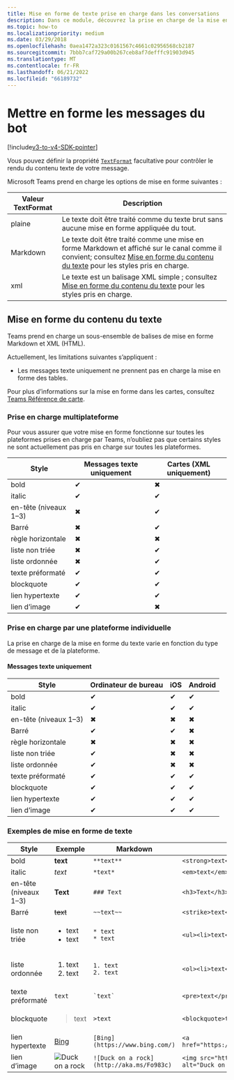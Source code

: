 ```yaml
---
title: Mise en forme de texte prise en charge dans les conversations
description: Dans ce module, découvrez la prise en charge de la mise en forme de texte dans les conversations de bot et la mise en forme du contenu texte dans Microsoft Teams
ms.topic: how-to
ms.localizationpriority: medium
ms.date: 03/29/2018
ms.openlocfilehash: 0aea1472a323c0161567c4661c02956568cb2187
ms.sourcegitcommit: 7bbb7caf729a00b267ceb8af7defffc91903d945
ms.translationtype: MT
ms.contentlocale: fr-FR
ms.lasthandoff: 06/21/2022
ms.locfileid: "66189732"
---
```

# <a name="formatting-bot-messages"></a>Mettre en forme les messages du bot

[!include[v3-to-v4-SDK-pointer](~/includes/v3-to-v4-pointer-bots.md)]

Vous pouvez définir la propriété [`TextFormat`](/bot-framework/dotnet/bot-builder-dotnet-create-messages#customizing-a-message) facultative pour contrôler le rendu du contenu texte de votre message.

Microsoft Teams prend en charge les options de mise en forme suivantes :

| Valeur TextFormat | Description |
| --- | --- |
| plaine | Le texte doit être traité comme du texte brut sans aucune mise en forme appliquée du tout. |
| Markdown | Le texte doit être traité comme une mise en forme Markdown et affiché sur le canal comme il convient; consultez [Mise en forme du contenu du texte](#formatting-text-content) pour les styles pris en charge. |
| xml | Le texte est un balisage XML simple ; consultez [Mise en forme du contenu du texte](#formatting-text-content) pour les styles pris en charge. |

## <a name="formatting-text-content"></a>Mise en forme du contenu du texte

Teams prend en charge un sous-ensemble de balises de mise en forme Markdown et XML (HTML).

Actuellement, les limitations suivantes s’appliquent :
* Les messages texte uniquement ne prennent pas en charge la mise en forme des tables.

Pour plus d’informations sur la mise en forme dans les cartes, consultez [Teams Référence de carte](~/task-modules-and-cards/cards/cards-reference.md).

### <a name="cross-platform-support"></a>Prise en charge multiplateforme

Pour vous assurer que votre mise en forme fonctionne sur toutes les plateformes prises en charge par Teams, n’oubliez pas que certains styles ne sont actuellement pas pris en charge sur toutes les plateformes.

| Style                     | Messages texte uniquement | Cartes (XML uniquement) |
|---------------------------|--------------------|------------------|
| bold                      | ✔                  | ✖                |
| italic                    | ✔                  | ✔                |
| en-tête (niveaux 1&ndash;3) | ✖                  | ✔                |
| Barré             | ✖                  | ✔                |
| règle horizontale           | ✖                  | ✖                |
| liste non triée            | ✖                  | ✔                |
| liste ordonnée              | ✖                  | ✔                |
| texte préformaté         | ✔                  | ✔                |
| blockquote                | ✔                  | ✔                |
| lien hypertexte                 | ✔                  | ✔                |
| lien d’image                | ✔                  | ✖                |

### <a name="support-by-individual-platform"></a>Prise en charge par une plateforme individuelle

La prise en charge de la mise en forme du texte varie en fonction du type de message et de la plateforme.

#### <a name="text-only-messages"></a>Messages texte uniquement

| Style                     | Ordinateur de bureau | iOS | Android |
|---------------------------|---------|-----|---------|
| bold                      | ✔       | ✔   | ✔       |
| italic                    | ✔       | ✔   | ✔       |
| en-tête (niveaux 1&ndash;3) | ✖       | ✖   | ✖       |
| Barré             | ✔       | ✔   | ✖       |
| règle horizontale           | ✖       | ✖   | ✖       |
| liste non triée            | ✔       | ✖   | ✖       |
| liste ordonnée              | ✔       | ✖   | ✖       |
| texte préformaté         | ✔       | ✔   | ✔       |
| blockquote                | ✔       | ✔   | ✔       |
| lien hypertexte                 | ✔       | ✔   | ✔       |
| lien d’image                | ✔       | ✔   | ✔       |

### <a name="examples-of-text-formatting"></a>Exemples de mise en forme de texte

| Style | Exemple | Markdown | XML (HTML) |
| --- | --- | --- | --- |
| bold | **text** | `**text**` | `<strong>text</strong>` |
| italic | *text* | `*text*` | `<em>text</em>` |
| en-tête (niveaux 1&ndash;3) | **Text** | `### Text` | `<h3>Text</h3>` |
| Barré | ~~text~~ | `~~text~~` | `<strike>text</strike>` |
| liste non triée | <ul><li>text</li><li>text</li></ul> | `* text`<br>`* text` | `<ul><li>text</li><li>text</li></ul>` |
| liste ordonnée | <ol><li>text</li><li>text</li></ol> | `1. text`<br>`2. text` | `<ol><li>text</li><li>text</li></ol>` |
| texte préformaté | `text` | `` `text` `` | `<pre>text</pre>` |
| blockquote | <blockquote>text</blockquote> | `>text` | `<blockquote>text</blockquote>` |
| lien hypertexte | [Bing](https://www.bing.com/) | `[Bing](https://www.bing.com/)` | `<a href="https://www.bing.com/">Bing</a>` |
| lien d’image | <img src="https://aka.ms/Fo983c" alt="Duck on a rock"></img> | `![Duck on a rock](http://aka.ms/Fo983c)` | `<img src="https://aka.ms/Fo983c" alt="Duck on a rock"></img>` |
